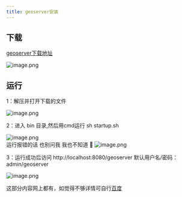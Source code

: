 ```yaml
---
title: geoserver安装
---
```

## 下载
[geoserver下载地址](https://geoserver.org/)

![image.png](https://p3-juejin.byteimg.com/tos-cn-i-k3u1fbpfcp/c5ba6baa335e4db595b776f41ffdc251~tplv-k3u1fbpfcp-watermark.image?)

## 运行
1：解压并打开下载的文件

![image.png](https://p9-juejin.byteimg.com/tos-cn-i-k3u1fbpfcp/869b4e6ffd974223bce3ad794dd71a5b~tplv-k3u1fbpfcp-watermark.image?)

2：进入 bin 目录,然后用cmd运行 sh startup.sh

![image.png](https://p6-juejin.byteimg.com/tos-cn-i-k3u1fbpfcp/ee401b93ae6343e982dd526c15546615~tplv-k3u1fbpfcp-watermark.image?) <br/>
运行报错的话 也别问我 我也不知道 🐶
![image.png](https://p9-juejin.byteimg.com/tos-cn-i-k3u1fbpfcp/f1aafebf579a4f8fb948bd4529a0a57b~tplv-k3u1fbpfcp-watermark.image?)

3：运行成功后访问 http://localhost:8080/geoserver 默认用户名/密码：admin/geoserver

![image.png](https://p9-juejin.byteimg.com/tos-cn-i-k3u1fbpfcp/3dfcead9cc9d472e9e1bf27fe1cb94b2~tplv-k3u1fbpfcp-watermark.image?)

这部分内容网上都有，如觉得不够详情可自行[百度](https://www.baidu.com/s?wd=geoserver安装)
